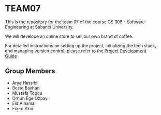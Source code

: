 # TEAM07

This is the repository for the team 07 of the course CS 308 - Software Engineering at Sabanci University.

We will develope an online store to sell our own brand of coffee.

For detailed instructions on setting up the project, initializing the tech stack, and managing version control, please refer to the [Project Development Guide](PROJECT_DEVELOPMENT_GUIDE.md)


## Group Members

- Arya Hassibi
- Beste Bayhan
- Mustafa Topcu
- Orhun Ege Ozpay
- Eid Alhamali
- Ecem Akın
